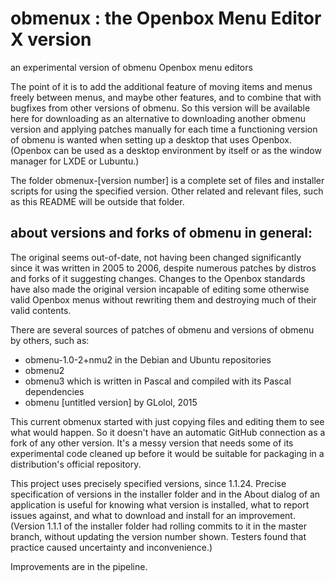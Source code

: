 # obmenux : the Openbox Menu Editor X version
an experimental version of obmenu Openbox menu editors

The point of it is to add the additional feature of moving items and menus freely between menus, and maybe other features, and to combine that with bugfixes from other versions of obmenu. So this version will be available here for downloading as an alternative to downloading another obmenu version and applying patches manually for each time a functioning version of obmenu is wanted when setting up a desktop that uses Openbox. (Openbox can be used as a desktop environment by itself or as the window manager for LXDE or Lubuntu.)

The folder obmenux-[version number] is a complete set of files and installer scripts for using the specified version. Other related and relevant files, such as this README will be outside that folder.

## about versions and forks of obmenu in general:

The original seems out-of-date, not having been changed significantly since it was written in 2005 to 2006, despite numerous patches by distros and forks of it suggesting changes. Changes to the Openbox standards have also made the original version incapable of editing some otherwise valid Openbox menus without rewriting them and destroying much of their valid contents.

There are several sources of patches of obmenu and versions of obmenu by others, such as:
- obmenu-1.0-2+nmu2 in the Debian and Ubuntu repositories
- obmenu2
- obmenu3 which is written in Pascal and compiled with its Pascal dependencies
- obmenu [untitled version] by GLolol, 2015

This current obmenux started with just copying files and editing them to see what would happen. So it doesn't have an automatic GitHub connection as a fork of any other version. It's a messy version that needs some of its experimental code cleaned up before it would be suitable for packaging in a distribution's official repository.

This project uses precisely specified versions, since 1.1.24. Precise specification of versions in the installer folder and in the About dialog of an application is useful for knowing what version is installed, what to report issues against, and what to download and install for an improvement. (Version 1.1.1 of the installer folder had rolling commits to it in the master branch, without updating the version number shown. Testers found that practice caused uncertainty and inconvenience.)

Improvements are in the pipeline.
